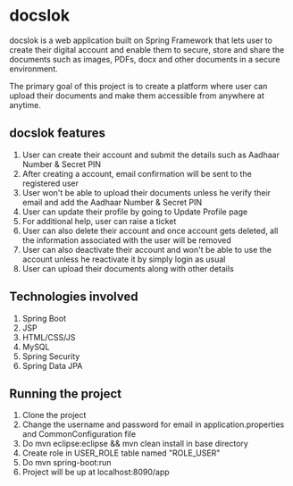 # docslok

docslok is a web application built on Spring Framework that lets user to create their digital account and enable them to secure, store and share the documents such as images, PDFs, docx and other documents in a secure environment.

The primary goal of this project is to create a platform where user can upload their documents and make them accessible from anywhere at anytime.

## docslok features

1. User can create their account and submit the details such as Aadhaar Number & Secret PIN
2. After creating a account, email confirmation will be sent to the registered user
3. User won't be able to upload their documents unless he verify their email and add the Aadhaar Number & Secret PIN
4. User can update their profile by going to Update Profile page
5. For additional help, user can raise a ticket
6. User can also delete their account and once account gets deleted, all the information associated with the user will be removed
7. User can also deactivate their account and won't be able to use the account unless he reactivate it by simply login as usual
8. User can upload their documents along with other details

## Technologies involved

1. Spring Boot
2. JSP
3. HTML/CSS/JS
4. MySQL
5. Spring Security
6. Spring Data JPA

## Running the project

1. Clone the project
2. Change the username and password for email in application.properties and CommonConfiguration file
3. Do mvn eclipse:eclipse && mvn clean install in base directory
4. Create role in USER_ROLE table named "ROLE_USER"
5. Do mvn spring-boot:run
6. Project will be up at localhost:8090/app
